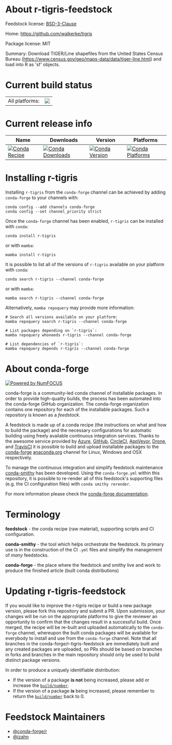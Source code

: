 About r-tigris-feedstock
========================

Feedstock license: [BSD-3-Clause](https://github.com/conda-forge/r-tigris-feedstock/blob/main/LICENSE.txt)

Home: https://github.com/walkerke/tigris

Package license: MIT

Summary: Download TIGER/Line shapefiles from the United States Census Bureau (<https://www.census.gov/geo/maps-data/data/tiger-line.html>) and load into R as 'sf' objects.

Current build status
====================


<table><tr><td>All platforms:</td>
    <td>
      <a href="https://dev.azure.com/conda-forge/feedstock-builds/_build/latest?definitionId=12531&branchName=main">
        <img src="https://dev.azure.com/conda-forge/feedstock-builds/_apis/build/status/r-tigris-feedstock?branchName=main">
      </a>
    </td>
  </tr>
</table>

Current release info
====================

| Name | Downloads | Version | Platforms |
| --- | --- | --- | --- |
| [![Conda Recipe](https://img.shields.io/badge/recipe-r--tigris-green.svg)](https://anaconda.org/conda-forge/r-tigris) | [![Conda Downloads](https://img.shields.io/conda/dn/conda-forge/r-tigris.svg)](https://anaconda.org/conda-forge/r-tigris) | [![Conda Version](https://img.shields.io/conda/vn/conda-forge/r-tigris.svg)](https://anaconda.org/conda-forge/r-tigris) | [![Conda Platforms](https://img.shields.io/conda/pn/conda-forge/r-tigris.svg)](https://anaconda.org/conda-forge/r-tigris) |

Installing r-tigris
===================

Installing `r-tigris` from the `conda-forge` channel can be achieved by adding `conda-forge` to your channels with:

```
conda config --add channels conda-forge
conda config --set channel_priority strict
```

Once the `conda-forge` channel has been enabled, `r-tigris` can be installed with `conda`:

```
conda install r-tigris
```

or with `mamba`:

```
mamba install r-tigris
```

It is possible to list all of the versions of `r-tigris` available on your platform with `conda`:

```
conda search r-tigris --channel conda-forge
```

or with `mamba`:

```
mamba search r-tigris --channel conda-forge
```

Alternatively, `mamba repoquery` may provide more information:

```
# Search all versions available on your platform:
mamba repoquery search r-tigris --channel conda-forge

# List packages depending on `r-tigris`:
mamba repoquery whoneeds r-tigris --channel conda-forge

# List dependencies of `r-tigris`:
mamba repoquery depends r-tigris --channel conda-forge
```


About conda-forge
=================

[![Powered by
NumFOCUS](https://img.shields.io/badge/powered%20by-NumFOCUS-orange.svg?style=flat&colorA=E1523D&colorB=007D8A)](https://numfocus.org)

conda-forge is a community-led conda channel of installable packages.
In order to provide high-quality builds, the process has been automated into the
conda-forge GitHub organization. The conda-forge organization contains one repository
for each of the installable packages. Such a repository is known as a *feedstock*.

A feedstock is made up of a conda recipe (the instructions on what and how to build
the package) and the necessary configurations for automatic building using freely
available continuous integration services. Thanks to the awesome service provided by
[Azure](https://azure.microsoft.com/en-us/services/devops/), [GitHub](https://github.com/),
[CircleCI](https://circleci.com/), [AppVeyor](https://www.appveyor.com/),
[Drone](https://cloud.drone.io/welcome), and [TravisCI](https://travis-ci.com/)
it is possible to build and upload installable packages to the
[conda-forge](https://anaconda.org/conda-forge) [anaconda.org](https://anaconda.org/)
channel for Linux, Windows and OSX respectively.

To manage the continuous integration and simplify feedstock maintenance
[conda-smithy](https://github.com/conda-forge/conda-smithy) has been developed.
Using the ``conda-forge.yml`` within this repository, it is possible to re-render all of
this feedstock's supporting files (e.g. the CI configuration files) with ``conda smithy rerender``.

For more information please check the [conda-forge documentation](https://conda-forge.org/docs/).

Terminology
===========

**feedstock** - the conda recipe (raw material), supporting scripts and CI configuration.

**conda-smithy** - the tool which helps orchestrate the feedstock.
                   Its primary use is in the construction of the CI ``.yml`` files
                   and simplify the management of *many* feedstocks.

**conda-forge** - the place where the feedstock and smithy live and work to
                  produce the finished article (built conda distributions)


Updating r-tigris-feedstock
===========================

If you would like to improve the r-tigris recipe or build a new
package version, please fork this repository and submit a PR. Upon submission,
your changes will be run on the appropriate platforms to give the reviewer an
opportunity to confirm that the changes result in a successful build. Once
merged, the recipe will be re-built and uploaded automatically to the
`conda-forge` channel, whereupon the built conda packages will be available for
everybody to install and use from the `conda-forge` channel.
Note that all branches in the conda-forge/r-tigris-feedstock are
immediately built and any created packages are uploaded, so PRs should be based
on branches in forks and branches in the main repository should only be used to
build distinct package versions.

In order to produce a uniquely identifiable distribution:
 * If the version of a package **is not** being increased, please add or increase
   the [``build/number``](https://docs.conda.io/projects/conda-build/en/latest/resources/define-metadata.html#build-number-and-string).
 * If the version of a package **is** being increased, please remember to return
   the [``build/number``](https://docs.conda.io/projects/conda-build/en/latest/resources/define-metadata.html#build-number-and-string)
   back to 0.

Feedstock Maintainers
=====================

* [@conda-forge/r](https://github.com/orgs/conda-forge/teams/r/)
* [@izahn](https://github.com/izahn/)

